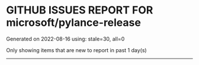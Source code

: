 
# GITHUB ISSUES REPORT FOR microsoft/pylance-release


Generated on 2022-08-16 using: stale=30, all=0


Only showing items that are new to report in past 1 day(s)


---
